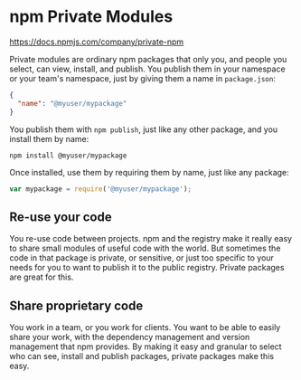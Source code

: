# npm Private Modules

https://docs.npmjs.com/company/private-npm

Private modules are ordinary npm packages that only you, and people you select, can view, install, and publish. You publish them in your namespace or your team's namespace, just by giving them a name in `package.json`:

```json
{
  "name": "@myuser/mypackage"
}
```

You publish them with `npm publish`, just like any other package, and you install them by name:

```
npm install @myuser/mypackage
```

Once installed, use them by requiring them by name, just like any package:

```javascript
var mypackage = require('@myuser/mypackage');
```

## Re-use your code

You re-use code between projects. npm and the registry make it really easy to share small modules of useful code with the world. But sometimes the code in that package is private, or sensitive, or just too specific to your needs for you to want to publish it to the public registry. Private packages are great for this.

## Share proprietary code

You work in a team, or you work for clients. You want to be able to easily share your work, with the dependency management and version management that npm provides. By making it easy and granular to select who can see, install and publish packages, private packages make this easy.